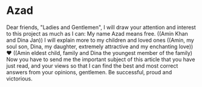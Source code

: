 # Azad
Dear friends, "Ladies and Gentlemen", I will draw your attention and interest to this project as much as I can: My name Azad means free.  ((Amin Khan and Dina Jan)) I will explain more to my children and loved ones ((Amin, my soul son, Dina, my daughter, extremely attractive and my enchanting love)) ❤️ ((Amin eldest child, family and Dina the youngest member of the family)  Now you have to send me the important subject of this article that you have just read, and your views so that I can find the best and most correct answers from your opinions, gentlemen.  Be successful, proud and victorious.
